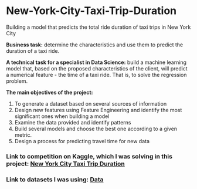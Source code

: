 # New-York-City-Taxi-Trip-Duration
Building a model that predicts the total ride duration of taxi trips in New York City

**Business task:** determine the characteristics and use them to predict the duration of a taxi ride.

**A technical task for a specialist in Data Science:** build a machine learning model that, based on the proposed characteristics of the client, will predict a numerical feature - the time of a taxi ride. That is, to solve the regression problem.

**The main objectives of the project:**
1. To generate a dataset based on several sources of information
2. Design new features using Feature Engineering and identify the most significant ones when building a model
3. Examine the data provided and identify patterns
4. Build several models and choose the best one according to a given metric.
5. Design a process for predicting travel time for new data
   

### Link to competition on Kaggle, which I was solving in this project: [New York City Taxi Trip Duration](https://www.kaggle.com/competitions/nyc-taxi-trip-duration)

### Link to datasets I was using: [Data](https://drive.google.com/drive/folders/1WbqMN2vvssTmuLB_fO46pRZt83yCk8Zl?usp=sharing)
